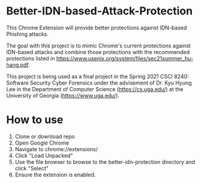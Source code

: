# Better-IDN-based-Attack-Protection
This Chrome Extension will provide better protections against IDN-based Phishing attacks. 

The goal with this project is to mimic Chrome's current protections against IDN-based attacks and combine those protections with the recommended protections listed in https://www.usenix.org/system/files/sec21summer_hu-hang.pdf.

This project is being used as a final project in the Spring 2021 CSCI 8240: Software Security Cyber Forensics under the advisement of Dr. Kyu Hyung Lee in the Department of Computer Science (https://cs.uga.edu/) at the University of Georgia (https://www.uga.edu/). 

# How to use
1. Clone or download repo
2. Open Google Chrome
3. Navigate to chrome://extensions/
4. Click "Load Unpacked"
5. Use the file browser to browse to the better-idn-protection directory and click "Select"
6. Ensure the extension is enabled.

